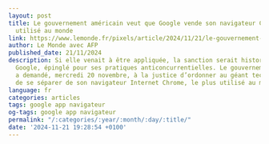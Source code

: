 ```yaml
---
layout: post
title: Le gouvernement américain veut que Google vende son navigateur Chrome, le plus
  utilisé au monde
link: https://www.lemonde.fr/pixels/article/2024/11/21/le-gouvernement-americain-veut-que-google-cede-son-navigateur-chrome_6406353_4408996.html
author: Le Monde avec AFP
published_date: 21/11/2024
description: Si elle venait à être appliquée, la sanction serait historique envers
  Google, épinglé pour ses pratiques anticoncurrentielles. Le gouvernement américain
  a demandé, mercredi 20 novembre, à la justice d’ordonner au géant technologique
  de se séparer de son navigateur Internet Chrome, le plus utilisé au monde.
language: fr
categories: articles
tags: google app navigateur
og-tags: google app navigateur
permalink: "/:categories/:year/:month/:day/:title/"
date: '2024-11-21 19:28:54 +0100'
---
```

